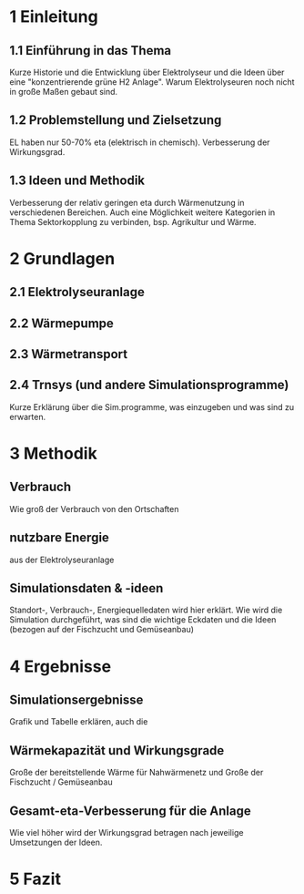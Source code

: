 # 1 Einleitung
## 1.1 Einführung in das Thema
Kurze Historie und die Entwicklung über Elektrolyseur und die Ideen über eine "konzentrierende grüne H2 Anlage". Warum Elektrolyseuren noch nicht in große Maßen gebaut sind.
## 1.2 Problemstellung und Zielsetzung
EL haben nur 50-70% eta (elektrisch in chemisch). Verbesserung der Wirkungsgrad.
## 1.3 Ideen und Methodik
Verbesserung der relativ geringen eta durch Wärmenutzung in verschiedenen Bereichen. Auch eine Möglichkeit weitere Kategorien in Thema Sektorkopplung zu verbinden, bsp. Agrikultur und Wärme.
# 2 Grundlagen
## 2.1 Elektrolyseuranlage
## 2.2 Wärmepumpe
## 2.3 Wärmetransport
## 2.4 Trnsys (und andere Simulationsprogramme)
Kurze Erklärung über die Sim.programme, was einzugeben und was sind zu erwarten.
# 3 Methodik
## Verbrauch
Wie groß der Verbrauch von den Ortschaften
## nutzbare Energie
aus der Elektrolyseuranlage
## Simulationsdaten & -ideen
Standort-, Verbrauch-, Energiequelledaten wird hier erklärt. Wie wird die Simulation durchgeführt, was sind die wichtige Eckdaten und die Ideen (bezogen auf der Fischzucht und Gemüseanbau)
# 4 Ergebnisse
## Simulationsergebnisse
Grafik und Tabelle erklären, auch die
## Wärmekapazität und Wirkungsgrade
Große der bereitstellende Wärme für Nahwärmenetz und Große der Fischzucht / Gemüseanbau
## Gesamt-eta-Verbesserung für die Anlage
Wie viel höher wird der Wirkungsgrad betragen nach jeweilige Umsetzungen der Ideen.
# 5 Fazit
